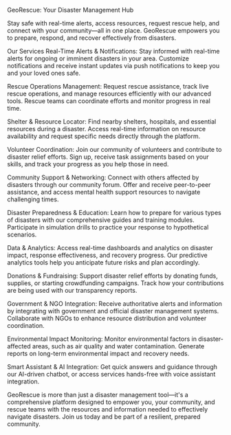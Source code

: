 GeoRescue: Your Disaster Management Hub

Stay safe with real-time alerts, access resources, request rescue help, and connect with your community—all in one place. GeoRescue empowers you to prepare, respond, and recover effectively from disasters.

Our Services
Real-Time Alerts & Notifications: Stay informed with real-time alerts for ongoing or imminent disasters in your area. Customize notifications and receive instant updates via push notifications to keep you and your loved ones safe.

Rescue Operations Management: Request rescue assistance, track live rescue operations, and manage resources efficiently with our advanced tools. Rescue teams can coordinate efforts and monitor progress in real time.

Shelter & Resource Locator: Find nearby shelters, hospitals, and essential resources during a disaster. Access real-time information on resource availability and request specific needs directly through the platform.

Volunteer Coordination: Join our community of volunteers and contribute to disaster relief efforts. Sign up, receive task assignments based on your skills, and track your progress as you help those in need.

Community Support & Networking: Connect with others affected by disasters through our community forum. Offer and receive peer-to-peer assistance, and access mental health support resources to navigate challenging times.

Disaster Preparedness & Education: Learn how to prepare for various types of disasters with our comprehensive guides and training modules. Participate in simulation drills to practice your response to hypothetical scenarios.

Data & Analytics: Access real-time dashboards and analytics on disaster impact, response effectiveness, and recovery progress. Our predictive analytics tools help you anticipate future risks and plan accordingly.

Donations & Fundraising: Support disaster relief efforts by donating funds, supplies, or starting crowdfunding campaigns. Track how your contributions are being used with our transparency reports.

Government & NGO Integration: Receive authoritative alerts and information by integrating with government and official disaster management systems. Collaborate with NGOs to enhance resource distribution and volunteer coordination.

Environmental Impact Monitoring: Monitor environmental factors in disaster-affected areas, such as air quality and water contamination. Generate reports on long-term environmental impact and recovery needs.

Smart Assistant & AI Integration: Get quick answers and guidance through our AI-driven chatbot, or access services hands-free with voice assistant integration.

GeoRescue is more than just a disaster management tool—it's a comprehensive platform designed to empower you, your community, and rescue teams with the resources and information needed to effectively navigate disasters. Join us today and be part of a resilient, prepared community.
